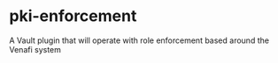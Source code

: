 # pki-enforcement
A Vault plugin that will operate with role enforcement based around the Venafi system
